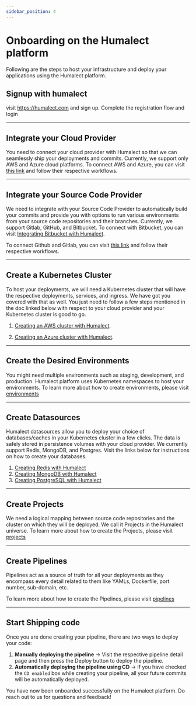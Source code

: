 ```yaml
---
sidebar_position: 4
---
```


# Onboarding on the Humalect platform

Following are the steps to host your infrastructure and deploy your applications using the Humalect platform.

## Signup with humalect

visit https://humalect.com and sign up. Complete the registration flow and login

---
## Integrate your Cloud Provider

You need to connect your cloud provider with Humalect so that we can seamlessly ship your deployments and commits. Currently, we support only AWS and Azure cloud platforms. To connect AWS and Azure, you can visit [this link](https://console.humalect.com/user/integrations) and follow their respective workflows.

---
## Integrate your Source Code Provider

We need to integrate with your Source Code Provider to automatically build your commits and provide you with options to run various environments from your source code repositories and their branches. Currently, we support Gitlab, GitHub, and Bitbucket. To connect with Bitbucket, you can visit [Integrating Bitbucket with Humalect](./../docs/Integrations/Bitbucket).
<!-- TODO
2. [Integrating Gitlab with Humalect](to-be-added).
3. [Integrating Github with Humalect](to-be-added). -->
To connect Github and Gitlab, you can visit [this link](https://console.humalect.com/user/integrations) and follow their respective workflows.

---
## Create a Kubernetes Cluster
To host your deployments, we will need a Kubernetes cluster that will have the respective deployments, services, and ingress. We have got you covered with that as well. You just need to follow a few steps mentioned in the doc linked below with respect to your cloud provider and your Kubernetes cluster is good to go.

1. [Creating an AWS cluster with Humalect](./../docs/Clusters/create-an-AWS-cluster).

2. [Creating an Azure cluster with Humalect](./../docs/Clusters/create-an-Azure-cluster).


---
## Create the Desired Environments
You might need multiple environments such as staging, development, and production. Humalect platform uses Kubernetes namespaces to host your environments. 
To learn more about how to create environments, please visit [environments](./../docs/Environments/Overview)


---
## Create Datasources
Humalect datasources allow you to deploy your choice of databases/caches in your Kubernetes cluster in a few clicks. The data is safely stored in persistence volumes with your cloud provider. We currently support Redis, MongoDB, and Postgres.
Visit the links below for instructions on how to create your databases.

1. [Creating Redis with Humalect](./../docs/Datasources/Redis)
2. [Creating MongoDB with Humalect](./../docs/Datasources/MongoDB)
3. [Creating PostgreSQL with Humalect](./../docs/Datasources/Postgres)
---
## Create Projects
We need a logical mapping between source code repositories and the cluster on which they will be deployed. We call it Projects in the Humalect universe.
To learn more about how to create the Projects, please visit [projects](./../docs/projects/overview)

---
## Create Pipelines
Pipelines act as a source of truth for all your deployments as they encompass every detail related to them like YAMLs, Dockerfile, port number, sub-domain, etc.

To learn more about how to create the Pipelines, please visit [pipelines](./../docs/Pipelines/overview)


---
## Start Shipping code
Once you are done creating your pipeline, there are two ways to deploy your code:
1. **Manually deploying the pipeline** -> Visit the respective pipeline detail page and then press the Deploy button to deploy the pipeline.
2. **Automatically deploying the pipeline using CD** -> If you have checked the `CD enabled` box while creating your pipeline, all your future commits will be automatically deployed.

You have now been onboarded successfully on the Humalect platform. Do reach out to us for questions and feedback!

